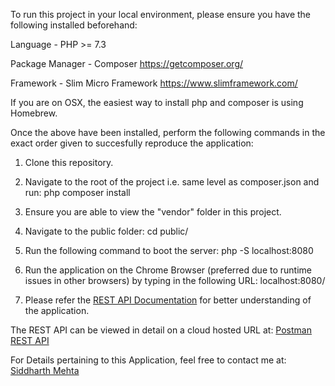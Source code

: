 To run this project in your local environment, please ensure you have the following installed beforehand:

Language - PHP >= 7.3

Package Manager - Composer ​https://getcomposer.org/

Framework - Slim Micro Framework ​https://www.slimframework.com/

If you are on OSX, the easiest way to install php and composer is using Homebrew.

Once the above have been installed, perform the following commands in the exact order given to succesfully reproduce the application:

1. Clone this repository.

2. Navigate to the root of the project i.e. same level as composer.json and run:
            php composer install

3. Ensure you are able to view the "vendor" folder in this project.

4. Navigate to the public folder:
            cd public/

5. Run the following command to boot the server:
            php -S localhost:8080

6. Run the application on the Chrome Browser (preferred due to runtime issues in other browsers) by typing in the following URL:
            localhost:8080/

7. Please refer the [REST API Documentation](Documentation/REST_API.json) for better understanding of the application.

The REST API can be viewed in detail on a cloud hosted URL at: [Postman REST API](https://documenter.getpostman.com/view/9486447/TVes7mpo)

For Details pertaining to this Application, feel free to contact me at: [Siddharth Mehta](mailto:mehtasiddharth@hotmail.co.uk?subject=todo-app)

